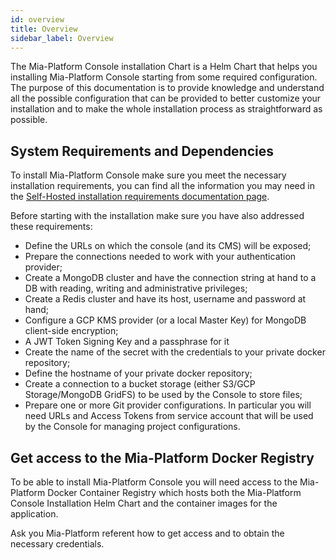 ```yaml
---
id: overview
title: Overview
sidebar_label: Overview
---
```


<!--
WARNING: this file was automatically generated by Mia-Platform Doc Aggregator.
DO NOT MODIFY IT BY HAND.
Instead, modify the source file and run the aggregator to regenerate this file.
-->

The Mia-Platform Console installation Chart is a Helm Chart that helps you installing Mia-Platform Console starting from some required configuration. The purpose of this documentation is to provide knowledge and understand all the possible configuration that can be provided to better customize your installation and to make the whole installation process as straightforward as possible.

## System Requirements and Dependencies

To install Mia-Platform Console make sure you meet the necessary installation requirements, you can find all the information you may need in the [Self-Hosted installation requirements documentation page](../self-hosted-requirements).

Before starting with the installation make sure you have also addressed these requirements:

* Define the URLs on which the console (and its CMS) will be exposed;
* Prepare the connections needed to work with your authentication provider;
* Create a MongoDB cluster and have the connection string at hand to a DB with reading, writing and administrative privileges;
* Create a Redis cluster and have its host, username and password at hand;
* Configure a GCP KMS provider (or a local Master Key) for MongoDB client-side encryption;
* A JWT Token Signing Key and a passphrase for it
* Create the name of the secret with the credentials to your private docker repository;
* Define the hostname of your private docker repository;
* Create a connection to a bucket storage (either S3/GCP Storage/MongoDB GridFS) to be used by the Console to store files;
* Prepare one or more Git provider configurations. In particular you will need URLs and Access Tokens from service account that will be used by the Console for managing project configurations.

## Get access to the Mia-Platform Docker Registry

To be able to install Mia-Platform Console you will need access to the Mia-Platform Docker Container Registry which hosts both the Mia-Platform Console Installation Helm Chart and the container images for the application.

Ask you Mia-Platform referent how to get access and to obtain the necessary credentials.
